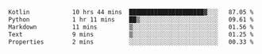 <!--START_SECTION:waka-->

```txt
Kotlin            10 hrs 44 mins  █████████████████████▓░░░   87.05 %
Python            1 hr 11 mins    ██▒░░░░░░░░░░░░░░░░░░░░░░   09.61 %
Markdown          11 mins         ▒░░░░░░░░░░░░░░░░░░░░░░░░   01.56 %
Text              9 mins          ▒░░░░░░░░░░░░░░░░░░░░░░░░   01.25 %
Properties        2 mins          ░░░░░░░░░░░░░░░░░░░░░░░░░   00.33 %
```

<!--END_SECTION:waka-->
